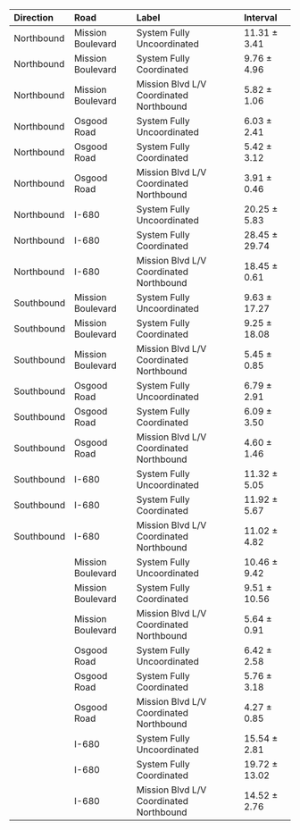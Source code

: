 | Direction   | Road              | Label                                   | Interval      |
|:------------|:------------------|:----------------------------------------|:--------------|
| Northbound  | Mission Boulevard | System Fully Uncoordinated              | 11.31 ± 3.41  |
| Northbound  | Mission Boulevard | System Fully Coordinated                | 9.76 ± 4.96   |
| Northbound  | Mission Boulevard | Mission Blvd L/V Coordinated Northbound | 5.82 ± 1.06   |
| Northbound  | Osgood Road       | System Fully Uncoordinated              | 6.03 ± 2.41   |
| Northbound  | Osgood Road       | System Fully Coordinated                | 5.42 ± 3.12   |
| Northbound  | Osgood Road       | Mission Blvd L/V Coordinated Northbound | 3.91 ± 0.46   |
| Northbound  | I-680             | System Fully Uncoordinated              | 20.25 ± 5.83  |
| Northbound  | I-680             | System Fully Coordinated                | 28.45 ± 29.74 |
| Northbound  | I-680             | Mission Blvd L/V Coordinated Northbound | 18.45 ± 0.61  |
| Southbound  | Mission Boulevard | System Fully Uncoordinated              | 9.63 ± 17.27  |
| Southbound  | Mission Boulevard | System Fully Coordinated                | 9.25 ± 18.08  |
| Southbound  | Mission Boulevard | Mission Blvd L/V Coordinated Northbound | 5.45 ± 0.85   |
| Southbound  | Osgood Road       | System Fully Uncoordinated              | 6.79 ± 2.91   |
| Southbound  | Osgood Road       | System Fully Coordinated                | 6.09 ± 3.50   |
| Southbound  | Osgood Road       | Mission Blvd L/V Coordinated Northbound | 4.60 ± 1.46   |
| Southbound  | I-680             | System Fully Uncoordinated              | 11.32 ± 5.05  |
| Southbound  | I-680             | System Fully Coordinated                | 11.92 ± 5.67  |
| Southbound  | I-680             | Mission Blvd L/V Coordinated Northbound | 11.02 ± 4.82  |
|             | Mission Boulevard | System Fully Uncoordinated              | 10.46 ± 9.42  |
|             | Mission Boulevard | System Fully Coordinated                | 9.51 ± 10.56  |
|             | Mission Boulevard | Mission Blvd L/V Coordinated Northbound | 5.64 ± 0.91   |
|             | Osgood Road       | System Fully Uncoordinated              | 6.42 ± 2.58   |
|             | Osgood Road       | System Fully Coordinated                | 5.76 ± 3.18   |
|             | Osgood Road       | Mission Blvd L/V Coordinated Northbound | 4.27 ± 0.85   |
|             | I-680             | System Fully Uncoordinated              | 15.54 ± 2.81  |
|             | I-680             | System Fully Coordinated                | 19.72 ± 13.02 |
|             | I-680             | Mission Blvd L/V Coordinated Northbound | 14.52 ± 2.76  |